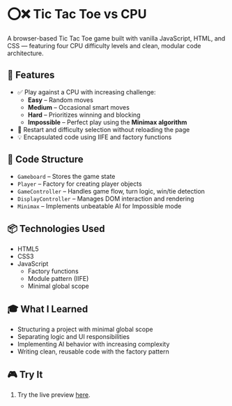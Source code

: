 # ⭕❌ Tic Tac Toe vs CPU

A browser-based Tic Tac Toe game built with vanilla JavaScript, HTML, and CSS — featuring four CPU difficulty levels and clean, modular code architecture.

## 🧠 Features

- ✅ Play against a CPU with increasing challenge:
  - **Easy** – Random moves
  - **Medium** – Occasional smart moves
  - **Hard** – Prioritizes winning and blocking
  - **Impossible** – Perfect play using the **Minimax algorithm**
- 🔁 Restart and difficulty selection without reloading the page
- 💡 Encapsulated code using IIFE and factory functions

## 🧩 Code Structure

* `Gameboard` – Stores the game state  
* `Player` – Factory for creating player objects  
* `GameController` – Handles game flow, turn logic, win/tie detection  
* `DisplayController` – Manages DOM interaction and rendering  
* `Minimax` – Implements unbeatable AI for Impossible mode  

## 📦 Technologies Used

- HTML5
- CSS3
- JavaScript
  - Factory functions
  - Module pattern (IIFE)
  - Minimal global scope

## 🎓 What I Learned

* Structuring a project with minimal global scope
* Separating logic and UI responsibilities
* Implementing AI behavior with increasing complexity
* Writing clean, reusable code with the factory pattern

## 🎮 Try It

1. Try the live preview [here]().

